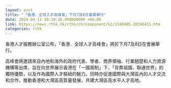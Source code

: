 ```yaml
---
layout: post
title: "「香港．全球人才高峰會」下月7及8日會展舉行"
date: 2024-04-11 18:19:20.000000000 +08:00
link: https://news.rthk.hk/rthk/ch/component/k2/1748485-20240411.htm
categories: rthk
---
```


香港人才服務辦公室公布，「香港．全球人才高峰會」將於下月7及8日在會展舉行。

高峰會將邀請來自內地和海外的政府代表、學者、商界領袖、行業翹楚和人力資源機構等出席，旨在向世界展示香港在「一國兩制」下，「背靠祖國、聯通世界」的獨特優勢，以及作為國際人才樞紐的魅力。同時亦促進國際與大灣區內的人才交流和合作，推動香港和大灣區高質量發展，共建大灣區高水平人才高地。
